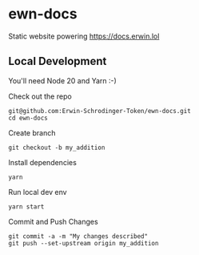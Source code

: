 # ewn-docs
Static website powering https://docs.erwin.lol


## Local Development

You'll need Node 20 and Yarn :-)

Check out the repo
```
git@github.com:Erwin-Schrodinger-Token/ewn-docs.git
cd ewn-docs
```

Create branch
```
git checkout -b my_addition
```

Install dependencies
```
yarn
```

Run local dev env
```
yarn start
```

Commit and Push Changes
```
git commit -a -m "My changes described"
git push --set-upstream origin my_addition
```
